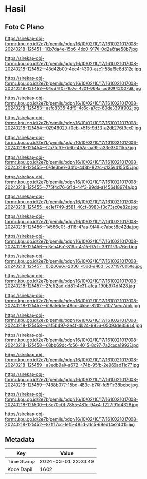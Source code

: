 # Hasil

## Foto C Plano

https://sirekap-obj-formc.kpu.go.id/2e7b/pemilu/pdpr/16/10/02/10/17/1610021017008-20240218-125451--10b7da4e-15b6-4dc0-9170-0d2a6fae58b7.jpg

https://sirekap-obj-formc.kpu.go.id/2e7b/pemilu/pdpr/16/10/02/10/17/1610021017008-20240218-125452--48d42b00-4ec4-4300-aac1-58af6e8d312e.jpg

https://sirekap-obj-formc.kpu.go.id/2e7b/pemilu/pdpr/16/10/02/10/17/1610021017008-20240218-125453--94ed4f07-1b7e-4d01-994a-ad90942007d9.jpg

https://sirekap-obj-formc.kpu.go.id/2e7b/pemilu/pdpr/16/10/02/10/17/1610021017008-20240218-125453--aefc8335-4df9-4c6c-a7cc-60de3391f902.jpg

https://sirekap-obj-formc.kpu.go.id/2e7b/pemilu/pdpr/16/10/02/10/17/1610021017008-20240218-125454--02946020-f0cb-4515-9d23-a2db276f9cc0.jpg

https://sirekap-obj-formc.kpu.go.id/2e7b/pemilu/pdpr/16/10/02/10/17/1610021017008-20240218-125454--f7a7fcf0-7b6b-457a-aa99-a33e330f1557.jpg

https://sirekap-obj-formc.kpu.go.id/2e7b/pemilu/pdpr/16/10/02/10/17/1610021017008-20240218-125455--07de3be9-34fc-443b-822c-c13564155157.jpg

https://sirekap-obj-formc.kpu.go.id/2e7b/pemilu/pdpr/16/10/02/10/17/1610021017008-20240218-125455--775f4d76-6f1d-44f3-99dd-a1456d18974a.jpg

https://sirekap-obj-formc.kpu.go.id/2e7b/pemilu/pdpr/16/10/02/10/17/1610021017008-20240218-125455--ec1ef749-d581-40cf-8980-f3c73ac0e82d.jpg

https://sirekap-obj-formc.kpu.go.id/2e7b/pemilu/pdpr/16/10/02/10/17/1610021017008-20240218-125456--14566e05-d118-47aa-9f48-c7abc58c42da.jpg

https://sirekap-obj-formc.kpu.go.id/2e7b/pemilu/pdpr/16/10/02/10/17/1610021017008-20240218-125456--d3eb46a1-819a-4515-97dc-3911153a76ed.jpg

https://sirekap-obj-formc.kpu.go.id/2e7b/pemilu/pdpr/16/10/02/10/17/1610021017008-20240218-125457--83260a6c-2038-43dd-a403-5c0719760b8e.jpg

https://sirekap-obj-formc.kpu.go.id/2e7b/pemilu/pdpr/16/10/02/10/17/1610021017008-20240218-125457--27eff2ad-dd81-4e31-afca-190b974df428.jpg

https://sirekap-obj-formc.kpu.go.id/2e7b/pemilu/pdpr/16/10/02/10/17/1610021017008-20240218-125457--b16a56de-48cc-455e-8202-c1077aed7dbb.jpg

https://sirekap-obj-formc.kpu.go.id/2e7b/pemilu/pdpr/16/10/02/10/17/1610021017008-20240218-125458--daf5b497-2e4f-4b24-9926-05090de35644.jpg

https://sirekap-obj-formc.kpu.go.id/2e7b/pemilu/pdpr/16/10/02/10/17/1610021017008-20240218-125458--08bb69dc-fc56-4015-8c97-7a2caca19927.jpg

https://sirekap-obj-formc.kpu.go.id/2e7b/pemilu/pdpr/16/10/02/10/17/1610021017008-20240218-125459--a9edb9a0-a672-474b-95fb-2e966ad11c77.jpg

https://sirekap-obj-formc.kpu.go.id/2e7b/pemilu/pdpr/16/10/02/10/17/1610021017008-20240218-125459--7488b077-15bd-483c-b76f-fd5f1e38bcbc.jpg

https://sirekap-obj-formc.kpu.go.id/2e7b/pemilu/pdpr/16/10/02/10/17/1610021017008-20240218-125500--b8c70c0f-7855-481c-94e4-f227f91d4328.jpg

https://sirekap-obj-formc.kpu.go.id/2e7b/pemilu/pdpr/16/10/02/10/17/1610021017008-20240218-125452--87ff17cc-1ef5-485d-a1c5-69ed14e24015.jpg


## Metadata

| Key        | Value               |
| ---------- | ------------------- |
| Time Stamp | 2024-03-01 22:03:49 |
| Kode Dapil | 1602                |



